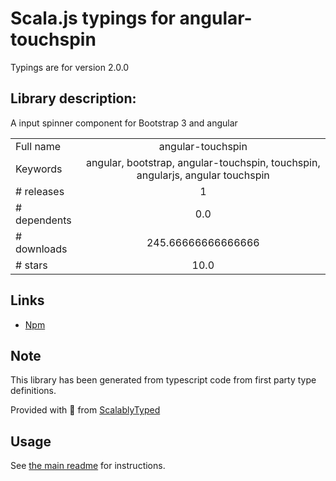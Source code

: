 
# Scala.js typings for angular-touchspin

Typings are for version 2.0.0

## Library description:
A input spinner component for Bootstrap 3 and angular

|                    |                 |
| ------------------ | :-------------: |
| Full name          | angular-touchspin |
| Keywords           | angular, bootstrap, angular-touchspin, touchspin, angularjs, angular touchspin |
| # releases         | 1 |
| # dependents       | 0.0 |
| # downloads        | 245.66666666666666 |
| # stars            | 10.0 |

## Links
- [Npm](https://www.npmjs.com/package/angular-touchspin)
    


## Note
This library has been generated from typescript code from first party type definitions.

Provided with :purple_heart: from [ScalablyTyped](https://github.com/oyvindberg/ScalablyTyped)

## Usage
See [the main readme](../../readme.md) for instructions.


